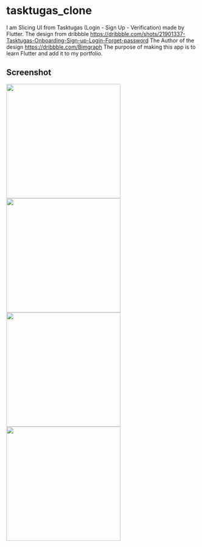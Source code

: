 # tasktugas_clone

I am Slicing UI from Tasktugas (Login - Sign Up - Verification) made by Flutter.
The design from dribbble https://dribbble.com/shots/21901337-Tasktugas-Onboarding-Sign-up-Login-Forget-password
The Author of the design https://dribbble.com/Bimgraph 
The purpose of making this app is to learn Flutter and add it to my portfolio. 

## Screenshot

<img src="https://github.com/ptrjs/tasktugas_clone/assets/34370936/eee82906-6a3b-4724-b224-ae9a7c2c3e91" width="300">
<img src="https://github.com/ptrjs/tasktugas_clone/assets/34370936/6ebf744b-baf5-4412-8331-e90c6e062f94" width="300">
<img src="https://github.com/ptrjs/tasktugas_clone/assets/34370936/5cd788f1-37c3-406e-9164-486ccd82addb" width="300">
<img src="https://github.com/ptrjs/tasktugas_clone/assets/34370936/1055ea02-3acb-450a-b890-249f96015f7d" width="300">
